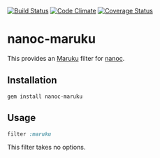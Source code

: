 [![Build Status](https://travis-ci.org/nanoc/nanoc-maruku.png)](https://travis-ci.org/nanoc/nanoc-maruku)
[![Code Climate](https://codeclimate.com/github/nanoc/nanoc-maruku.png)](https://codeclimate.com/github/nanoc/nanoc-maruku)
[![Coverage Status](https://coveralls.io/repos/nanoc/nanoc-maruku/badge.png?branch=master)](https://coveralls.io/r/nanoc/nanoc-maruku)

# nanoc-maruku

This provides an [Maruku](http://www.methods.co.nz/maruku/) filter for [nanoc](http://nanoc.ws).

## Installation

`gem install nanoc-maruku`

## Usage

```ruby
filter :maruku
```

This filter takes no options.
